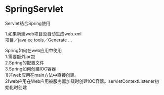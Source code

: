 # SpringServlet
Servlet结合Spring使用

1.如果新建web项目没自动生成web.xml</br>
项目／java ee tools／Generate ...</br>

Spring如何在web应用中使用</br>
1.需要额外jar包</br>
2.Spring的配置文件</br>
3.Spring如何创建IOC容器</br>
1)非web应用在main方法中直接创建。</br>
2)web应用在Web应用被服务器加载时创建IOC容器。servletContextListener初始化时创建</br>




